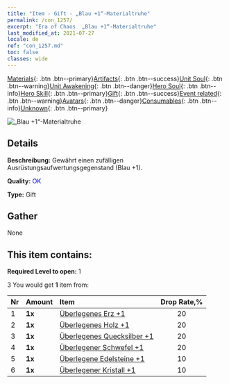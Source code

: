 ```yaml
---
title: "Item - Gift - „Blau +1“-Materialtruhe"
permalink: /con_1257/
excerpt: "Era of Chaos  „Blau +1“-Materialtruhe"
last_modified_at: 2021-07-27
locale: de
ref: "con_1257.md"
toc: false
classes: wide
---
```

 [Materials](/ItemsDE/){: .btn .btn--primary}[Artifacts](/ItemsDE/Artifacts/){: .btn .btn--success}[Unit Soul](/ItemsDE/UnitSoul/){: .btn .btn--warning}[Unit Awakening](/ItemsDE/UnitAwakening/){: .btn .btn--danger}[Hero Soul](/ItemsDE/HeroSoul/){: .btn .btn--info}[Hero Skill](/ItemsDE/HeroSkill/){: .btn .btn--primary}[Gift](/ItemsDE/Gift/){: .btn .btn--success}[Event related](/ItemsDE/Events/){: .btn .btn--warning}[Avatars](/ItemsDE/Avatars/){: .btn .btn--danger}[Consumables](/ItemsDE/Consumables/){: .btn .btn--info}[Unknown](/ItemsDE/Unknown/){: .btn .btn--primary}

 ![„Blau +1“-Materialtruhe](/images/t/i_304002.png)

## Details
 **Beschreibung:** Gewährt einen zufälligen Ausrüstungsaufwertungsgegenstand (Blau +1).

 **Quality:** <span style="color: #0000CD">OK</span>

 **Type:** Gift

## Gather

  None

## This item contains:

 **Required Level to open:** 1

 3 You would get **1** item  from:

  | Nr | Amount |     Item    | Drop Rate,% |
  |:---|:-------|:------------|:---------:|
  | 1 |  **1x** | [Überlegenes Erz +1](/ItemsDE/mat_19/) | 20 | 
  | 2 |  **1x** | [Überlegenes Holz +1](/ItemsDE/mat_20/) | 20 | 
  | 3 |  **1x** | [Überlegenes Quecksilber +1](/ItemsDE/mat_21/) | 20 | 
  | 4 |  **1x** | [Überlegener Schwefel +1](/ItemsDE/mat_22/) | 20 | 
  | 5 |  **1x** | [Überlegene Edelsteine +1](/ItemsDE/mat_23/) | 10 | 
  | 6 |  **1x** | [Überlegener Kristall +1](/ItemsDE/mat_24/) | 10 | 
